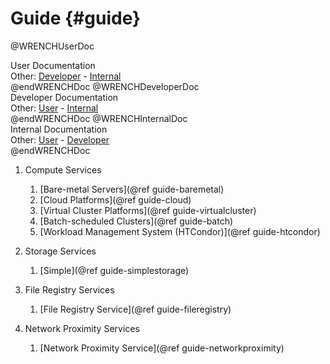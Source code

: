 Guide                        {#guide}
============

@WRENCHUserDoc <div class="doc-type">User Documentation</div><div class="doc-link">Other: <a href="../developer/guide.html">Developer</a> - <a href="../internal/guide.html">Internal</a></div> @endWRENCHDoc
@WRENCHDeveloperDoc  <div class="doc-type">Developer Documentation</div><div class="doc-link">Other: <a href="../user/guide.html">User</a> - <a href="../internal/guide.html">Internal</a></div> @endWRENCHDoc
@WRENCHInternalDoc  <div class="doc-type">Internal Documentation</div><div class="doc-link">Other: <a href="../user/guide.html">User</a> -  <a href="../developer/guide.html">Developer</a></div> @endWRENCHDoc


1. Compute Services
    1. [Bare-metal Servers](@ref guide-baremetal)
    2. [Cloud Platforms](@ref guide-cloud)
    3. [Virtual Cluster Platforms](@ref guide-virtualcluster)
    4. [Batch-scheduled Clusters](@ref guide-batch)
    5. [Workload Management System (HTCondor)](@ref guide-htcondor)
    
2. Storage Services
    1. [Simple](@ref guide-simplestorage)

3. File Registry Services
    1. [File Registry Service](@ref guide-fileregistry)

4. Network Proximity Services
    1. [Network Proximity Service](@ref guide-networkproximity)


